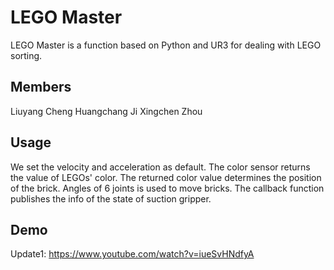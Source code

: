 # LEGO Master

LEGO Master is a function based on Python and UR3 for dealing with LEGO sorting.

## Members

Liuyang Cheng
Huangchang Ji
Xingchen Zhou

## Usage

We set the velocity and acceleration as default.
The color sensor returns the value of LEGOs' color.
The returned color value determines the position of the brick.
Angles of 6 joints is used to move bricks.
The callback function publishes the info of the state of suction gripper.


## Demo
Update1: https://www.youtube.com/watch?v=iueSvHNdfyA
